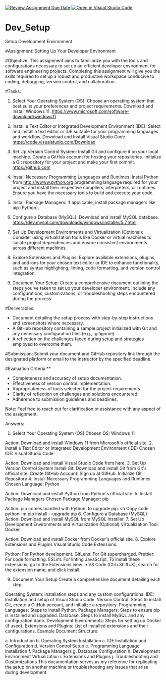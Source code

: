 [![Review Assignment Due Date](https://classroom.github.com/assets/deadline-readme-button-22041afd0340ce965d47ae6ef1cefeee28c7c493a6346c4f15d667ab976d596c.svg)](https://classroom.github.com/a/vbnbTt5m)
[![Open in Visual Studio Code](https://classroom.github.com/assets/open-in-vscode-2e0aaae1b6195c2367325f4f02e2d04e9abb55f0b24a779b69b11b9e10269abc.svg)](https://classroom.github.com/online_ide?assignment_repo_id=15316721&assignment_repo_type=AssignmentRepo)
# Dev_Setup
Setup Development Environment

#Assignment: Setting Up Your Developer Environment

#Objective:
This assignment aims to familiarize you with the tools and configurations necessary to set up an efficient developer environment for software engineering projects. Completing this assignment will give you the skills required to set up a robust and productive workspace conducive to coding, debugging, version control, and collaboration.

#Tasks:

1. Select Your Operating System (OS):
   Choose an operating system that best suits your preferences and project requirements. Download and Install Windows 11. https://www.microsoft.com/software-download/windows11

2. Install a Text Editor or Integrated Development Environment (IDE):
   Select and install a text editor or IDE suitable for your programming languages and workflow. Download and Install Visual Studio Code. https://code.visualstudio.com/Download
3. Set Up Version Control System:
   Install Git and configure it on your local machine. Create a GitHub account for hosting your repositories. Initialize a Git repository for your project and make your first commit. https://github.com

4. Install Necessary Programming Languages and Runtimes:
  Instal Python from http://wwww.python.org programming language required for your project and install their respective compilers, interpreters, or runtimes. Ensure you have the necessary tools to build and execute your code.

5. Install Package Managers:
   If applicable, install package managers like pip (Python).

6. Configure a Database (MySQL):
   Download and install MySQL database. https://dev.mysql.com/downloads/windows/installer/5.7.html

7. Set Up Development Environments and Virtualization (Optional):
   Consider using virtualization tools like Docker or virtual machines to isolate project dependencies and ensure consistent environments across different machines.

8. Explore Extensions and Plugins:
   Explore available extensions, plugins, and add-ons for your chosen text editor or IDE to enhance functionality, such as syntax highlighting, linting, code formatting, and version control integration.

9. Document Your Setup:
    Create a comprehensive document outlining the steps you've taken to set up your developer environment. Include any configurations, customizations, or troubleshooting steps encountered during the process. 

#Deliverables:
- Document detailing the setup process with step-by-step instructions and screenshots where necessary.
- A GitHub repository containing a sample project initialized with Git and any necessary configuration files (e.g., .gitignore).
- A reflection on the challenges faced during setup and strategies employed to overcome them.

#Submission:
Submit your document and GitHub repository link through the designated platform or email to the instructor by the specified deadline.

#Evaluation Criteria:**
- Completeness and accuracy of setup documentation.
- Effectiveness of version control implementation.
- Appropriateness of tools selected for the project requirements.
- Clarity of reflection on challenges and solutions encountered.
- Adherence to submission guidelines and deadlines.

Note: Feel free to reach out for clarification or assistance with any aspect of the assignment.

Answers:
1. Select Your Operating System (OS)
Chosen OS: Windows 11

Action: Download and install Windows 11 from Microsoft's official site.
2. Install a Text Editor or Integrated Development Environment (IDE)
Chosen IDE: Visual Studio Code

Action: Download and install Visual Studio Code from here.
3. Set Up Version Control System
Install Git: Download and install Git from Git's official site.
Create GitHub Account: Sign up at GitHub.
Initialize Git Repository
4. Install Necessary Programming Languages and Runtimes
Chosen Language: Python

Action: Download and install Python from Python's official site.
5. Install Package Managers
Chosen Package Manager: pip

Action: pip comes bundled with Python, to upgrade pip:
sh
Copy code
python -m pip install --upgrade pip
6. Configure a Database (MySQL)
Action: Download and install MySQL from MySQL Installer.
7. Set Up Development Environments and Virtualization (Optional)
Virtualization Tool: Docker

Action: Download and install Docker from Docker's official site.
8. Explore Extensions and Plugins
Visual Studio Code Extensions:

Python: For Python development.
GitLens: For Git supercharged.
Prettier: For code formatting.
ESLint: For linting JavaScript.
To install these extensions, go to the Extensions view in VS Code (Ctrl+Shift+X), search for the extension name, and click Install.

9. Document Your Setup
Create a comprehensive document detailing each step:

Operating System: Installation steps and any custom configurations.
IDE: Installation and setup of Visual Studio Code.
Version Control: Steps to install Git, create a GitHub account, and initialize a repository.
Programming Languages: Steps to install Python.
Package Managers: Steps to ensure pip is installed and upgraded.
Database: Steps to install MySQL and any configuration done.
Development Environments: Steps for setting up Docker (if used).
Extensions and Plugins: List of installed extensions and their configurations.
Example Document Structure:

a. Introduction
b. Operating System Installation
c. IDE Installation and Configuration
d. Version Control Setup
e. Programming Language Installation
f. Package Managers
g. Database Configuration
h. Development Environment Virtualization
i. Extensions and Plugins
j. Troubleshooting and Customizations
This documentation serves as my reference for replicating the setup on another machine or troubleshooting any issues that arise during development.
